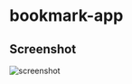 # bookmark-app

## Screenshot
![screenshot](https://github.com/martinapinky/bookmark-app/blob/master/screenshot.png?raw=true)

